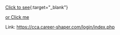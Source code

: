 [Click to see](https://cca.career-shaper.com/login/index.php){:target="_blank"}

<a href="https://cca.career-shaper.com/login/index.php" target="_blank">or Click me</a>


Link: https://cca.career-shaper.com/login/index.php

